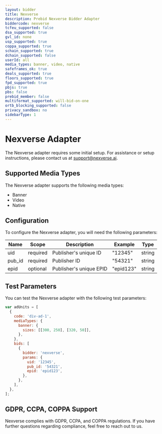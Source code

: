 ```yaml
---
layout: bidder
title: Nexverse
description: Prebid Nexverse Bidder Adapter
biddercode: nexverse
tcfeu_supported: false
dsa_supported: true
gvl_id: none
usp_supported: true
coppa_supported: true
schain_supported: true
dchain_supported: false
userId: all
media_types: banner, video, native
safeframes_ok: true
deals_supported: true
floors_supported: true
fpd_supported: true
pbjs: true
pbs: false
prebid_member: false
multiformat_supported: will-bid-on-one
ortb_blocking_supported: false
privacy_sandbox: no
sidebarType: 1
---
```



# Nexverse Adapter

The Nexverse adapter requires some initial setup. For assistance or setup instructions, please contact us at [support@nexverse.ai](mailto:support@nexverse.ai).

## Supported Media Types

The Nexverse adapter supports the following media types:

- Banner
- Video
- Native

## Configuration

To configure the Nexverse adapter, you will need the following parameters:

| Name   | Scope    | Description              | Example    | Type   |
|--------|----------|--------------------------|------------|--------|
| uid    | required | Publisher's unique ID     | "12345"    | string |
| pub_id | required | Publisher ID              | "54321"    | string |
| epid   | optional | Publisher's unique EPID   | "epid123"  | string |

## Test Parameters

You can test the Nexverse adapter with the following test parameters:

```javascript
var adUnits = [
  {
    code: 'div-ad-1',
    mediaTypes: {
      banner: {
        sizes: [[300, 250], [320, 50]],
      },
    },
    bids: [
      {
        bidder: 'nexverse',
        params: {
          uid: '12345',
          pub_id: '54321',
          epid: 'epid123',
        },
      },
    ],
  },
];
```

## GDPR, CCPA, COPPA Support

Nexverse complies with GDPR, CCPA, and COPPA regulations. If you have further questions regarding compliance, feel free to reach out to us.
